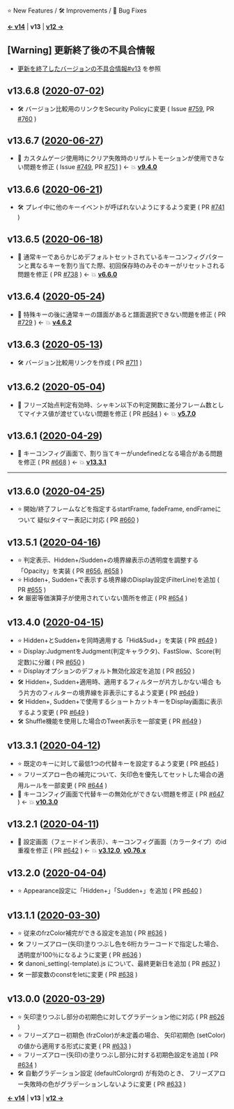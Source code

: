 ⭐ New Features / 🛠️ Improvements / 🐞 Bug Fixes

[**<- v14**](Changelog-v14.html) | **v13** | [**v12 ->**](Changelog-v12.html)

## [Warning] 更新終了後の不具合情報
- [更新を終了したバージョンの不具合情報#v13](DeprecatedVersionBugs.html#v13) を参照

## v13.6.8 ([2020-07-02](https://github.com/cwtickle/danoniplus/releases/tag/v13.6.8))
- 🛠️ バージョン比較用のリンクをSecurity Policyに変更 ( Issue [#759](https://github.com/cwtickle/danoniplus/pull/759), PR [#760](https://github.com/cwtickle/danoniplus/pull/760) )

## v13.6.7 ([2020-06-27](https://github.com/cwtickle/danoniplus/releases/tag/v13.6.7))
- 🐞 カスタムゲージ使用時にクリア失敗時のリザルトモーションが使用できない問題を修正 ( Issue [#749](https://github.com/cwtickle/danoniplus/pull/749), PR [#751](https://github.com/cwtickle/danoniplus/pull/751) ) <- :boom: [**v9.4.0**](Changelog-v9.html#v940-2019-10-20)

## v13.6.6 ([2020-06-21](https://github.com/cwtickle/danoniplus/releases/tag/v13.6.6))
- 🛠️ プレイ中に他のキーイベントが呼ばれないようにするよう変更 ( PR [#741](https://github.com/cwtickle/danoniplus/pull/741) )

## v13.6.5 ([2020-06-18](https://github.com/cwtickle/danoniplus/releases/tag/v13.6.5))
- 🐞 通常キーであらかじめデフォルトセットされているキーコンフィグパターンと異なるキーを割り当てた際、初回保存時のみそのキーがリセットされる問題を修正 ( PR [#738](https://github.com/cwtickle/danoniplus/pull/738) ) <- :boom: [**v6.6.0**](Changelog-v6.html#v660-2019-07-08)

## v13.6.4 ([2020-05-24](https://github.com/cwtickle/danoniplus/releases/tag/v13.6.4))
- 🐞 特殊キーの後に通常キーの譜面があると譜面選択できない問題を修正 ( PR [#729](https://github.com/cwtickle/danoniplus/pull/729) ) <- :boom: [**v4.6.2**](Changelog-v4.html#v462-2019-05-04)

## v13.6.3 ([2020-05-13](https://github.com/cwtickle/danoniplus/releases/tag/v13.6.3))
- 🛠️ バージョン比較用リンクを作成 ( PR [#711](https://github.com/cwtickle/danoniplus/pull/711) )

## v13.6.2 ([2020-05-04](https://github.com/cwtickle/danoniplus/releases/tag/v13.6.2))
- 🐞 フリーズ始点判定有効時、シャキン以下の判定関数に差分フレーム数としてマイナス値が渡せていない問題を修正 ( PR [#684](https://github.com/cwtickle/danoniplus/pull/684) ) <- :boom: [**v5.7.0**](Changelog-v5.html#v570-2019-06-01)

## v13.6.1 ([2020-04-29](https://github.com/cwtickle/danoniplus/releases/tag/v13.6.1))
- 🐞 キーコンフィグ画面で、割り当てキーがundefinedとなる場合がある問題を修正 ( PR [#668](https://github.com/cwtickle/danoniplus/pull/668) ) <- :boom: [**v13.3.1**](Changelog-v13.html#v1331-2020-04-12)

----

## v13.6.0 ([2020-04-25](https://github.com/cwtickle/danoniplus/releases/tag/v13.6.0))
- ⭐ 開始/終了フレームなどを指定するstartFrame, fadeFrame, endFrameについて
疑似タイマー表記に対応 ( PR [#660](https://github.com/cwtickle/danoniplus/pull/660) )

## v13.5.1 ([2020-04-16](https://github.com/cwtickle/danoniplus/releases/tag/v13.5.1))
- ⭐ 判定表示、Hidden+/Sudden+の境界線表示の透明度を調整する「Opacity」を実装 ( PR [#656](https://github.com/cwtickle/danoniplus/pull/656), [#658](https://github.com/cwtickle/danoniplus/pull/658) )
- ⭐ Hidden+, Sudden+で表示する境界線のDisplay設定(FilterLine)を追加 ( PR [#655](https://github.com/cwtickle/danoniplus/pull/655) )
- 🛠️ 厳密等価演算子が使用されていない箇所を修正 ( PR [#654](https://github.com/cwtickle/danoniplus/pull/654) )

## v13.4.0 ([2020-04-15](https://github.com/cwtickle/danoniplus/releases/tag/v13.4.0))
- ⭐ Hidden+とSudden+を同時適用する「Hid&Sud+」を実装 ( PR [#649](https://github.com/cwtickle/danoniplus/pull/649) )
- ⭐ Display:JudgmentをJudgment(判定キャラクタ)、FastSlow、Score(判定数)に分離 ( PR [#650](https://github.com/cwtickle/danoniplus/pull/650) )
- ⭐ Displayオプションのデフォルト無効化設定を追加 ( PR [#650](https://github.com/cwtickle/danoniplus/pull/650) )
- 🛠️ Hidden+, Sudden+適用時、適用するフィルターが片方しかない場合
もう片方のフィルターの境界線を非表示にするよう変更 ( PR [#649](https://github.com/cwtickle/danoniplus/pull/649) )
- 🛠️ Hidden+, Sudden+で使用するショートカットキーをDisplay画面に表示するよう変更 ( PR [#649](https://github.com/cwtickle/danoniplus/pull/649) )
- 🛠️ Shuffle機能を使用した場合のTweet表示を一部変更 ( PR [#649](https://github.com/cwtickle/danoniplus/pull/649) )

## v13.3.1 ([2020-04-12](https://github.com/cwtickle/danoniplus/releases/tag/v13.3.1))
- ⭐ 既定のキーに対して最低1つの代替キーを設定するよう変更 ( PR [#645](https://github.com/cwtickle/danoniplus/pull/645) )
- ⭐ フリーズアロー色の補完について、矢印色を優先してセットした場合の適用ルールを一部変更 ( PR [#644](https://github.com/cwtickle/danoniplus/pull/644) )
- 🐞 キーコンフィグ画面で代替キーの無効化ができない問題を修正 ( PR [#647](https://github.com/cwtickle/danoniplus/pull/647) ) <- :boom: [**v10.3.0**](Changelog-v10.html#v1030-2019-12-01)

## v13.2.1 ([2020-04-11](https://github.com/cwtickle/danoniplus/releases/tag/v13.2.1))
- 🐞 設定画面（フェードイン表示）、キーコンフィグ画面（カラータイプ）のid重複を修正 ( PR [#642](https://github.com/cwtickle/danoniplus/pull/642) ) <- :boom: [**v3.12.0**](Changelog-v3.html#v3120-2019-04-21), [**v0.76.x**](Changelog-v0.html#v076x-2018-11-24)

## v13.2.0 ([2020-04-04](https://github.com/cwtickle/danoniplus/releases/tag/v13.2.0))
- ⭐ Appearance設定に「Hidden+」「Sudden+」を追加 ( PR [#640](https://github.com/cwtickle/danoniplus/pull/640) )

## v13.1.1 ([2020-03-30](https://github.com/cwtickle/danoniplus/releases/tag/v13.1.1))
- ⭐ 従来のfrzColor補完ができる設定を追加 ( PR [#636](https://github.com/cwtickle/danoniplus/pull/636) )
- 🛠️ フリーズアロー(矢印)塗りつぶし色を6桁カラーコードで指定した場合、
透明度が100％になるように変更 ( PR [#636](https://github.com/cwtickle/danoniplus/pull/636) )
- 🛠️ danoni_setting(-template).js について、最終更新日を追加 ( PR [#637](https://github.com/cwtickle/danoniplus/pull/637) )
- 🛠️ 一部変数のconstをletに変更 ( PR [#638](https://github.com/cwtickle/danoniplus/pull/638) )

## v13.0.0 ([2020-03-29](https://github.com/cwtickle/danoniplus/releases/tag/v13.0.0))
- ⭐ 矢印塗りつぶし部分の初期色に対してグラデーション他に対応 ( PR [#626](https://github.com/cwtickle/danoniplus/pull/626) )
- ⭐ フリーズアロー初期色 (frzColor)が未定義の場合、
矢印初期色 (setColor) の値から適用する形式に変更 ( PR [#633](https://github.com/cwtickle/danoniplus/pull/633) )
- ⭐ フリーズアロー(矢印)の塗りつぶし部分に対する初期色設定を追加 ( PR [#634](https://github.com/cwtickle/danoniplus/pull/634) )
- 🛠️ 自動グラデーション設定 (defaultColorgrd) が有効のとき、
フリーズアロー失敗時の色がグラデーションしないように変更 ( PR [#633](https://github.com/cwtickle/danoniplus/pull/633) )

[**<- v14**](Changelog-v14.html) | **v13** | [**v12 ->**](Changelog-v12.html)
